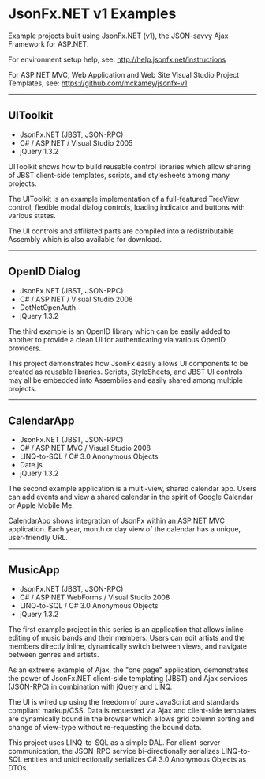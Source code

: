 # JsonFx.NET v1 Examples

Example projects built using JsonFx.NET (v1), the JSON-savvy Ajax Framework for ASP.NET.

For environment setup help, see: http://help.jsonfx.net/instructions

For ASP.NET MVC, Web Application and Web Site Visual Studio Project Templates, see: https://github.com/mckamey/jsonfx-v1

----

## UIToolkit

  * JsonFx.NET (JBST, JSON-RPC)
  * C# / ASP.NET / Visual Studio 2005
  * jQuery 1.3.2

UIToolkit shows how to build reusable control libraries which allow sharing of JBST client-side templates, scripts, and stylesheets among many projects.

The UIToolkit is an example implementation of a full-featured TreeView control, flexible modal dialog controls, loading indicator and buttons with various states.

The UI controls and affiliated parts are compiled into a redistributable Assembly which is also available for download.

----

## OpenID Dialog
  * JsonFx.NET (JBST, JSON-RPC)
  * C# / ASP.NET / Visual Studio 2008
  * DotNetOpenAuth
  * jQuery 1.3.2

The third example is an OpenID library which can be easily added to another to provide a clean UI for authenticating via various OpenID providers.

This project demonstrates how JsonFx easily allows UI components to be created as reusable libraries. Scripts, StyleSheets, and JBST UI controls may all be embedded into Assemblies and easily shared among multiple projects.

----

## CalendarApp
  * JsonFx.NET (JBST, JSON-RPC)
  * C# / ASP.NET MVC / Visual Studio 2008
  * LINQ-to-SQL / C# 3.0 Anonymous Objects
  * Date.js
  * jQuery 1.3.2

The second example application is a multi-view, shared calendar app. Users can add events and view a shared calendar in the spirit of Google Calendar or Apple Mobile Me.

CalendarApp shows integration of JsonFx within an ASP.NET MVC application. Each year, month or day view of the calendar has a unique, user-friendly URL.
 
----

## MusicApp
  * JsonFx.NET (JBST, JSON-RPC)
  * C# / ASP.NET WebForms / Visual Studio 2008
  * LINQ-to-SQL / C# 3.0 Anonymous Objects
  * jQuery 1.3.2

The first example project in this series is an application that allows inline editing of music bands and their members. Users can edit artists and the members directly inline, dynamically switch between views, and navigate between genres and artists.

As an extreme example of Ajax, the "one page" application, demonstrates the power of JsonFx.NET client-side templating (JBST) and Ajax services (JSON-RPC) in combination with jQuery and LINQ.

The UI is wired up using the freedom of pure JavaScript and standards compliant markup/CSS.  Data is requested via Ajax and client-side templates are dynamically bound in the browser which allows grid column sorting and change of view-type without re-requesting the bound data.

This project uses LINQ-to-SQL as a simple DAL. For client-server communication, the JSON-RPC service bi-directionally serializes LINQ-to-SQL entities and unidirectionally serializes C# 3.0 Anonymous Objects as DTOs.
